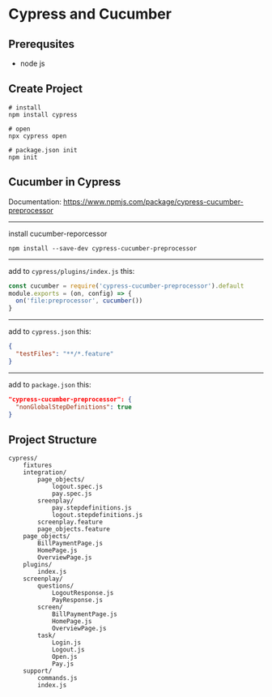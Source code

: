 # Cypress and Cucumber

## Prerequsites

- node js

## Create Project
```
# install 
npm install cypress

# open
npx cypress open

# package.json init
npm init
```

## Cucumber in Cypress

Documentation: https://www.npmjs.com/package/cypress-cucumber-preprocessor

---------------------------------------------------------------------------
install cucumber-reporcessor
```
npm install --save-dev cypress-cucumber-preprocessor
```
---------------------------------------------------------------------------
add to `cypress/plugins/index.js` this:
```js
const cucumber = require('cypress-cucumber-preprocessor').default
module.exports = (on, config) => {
  on('file:preprocessor', cucumber())
}
```
---------------------------------------------------------------------------
add to `cypress.json` this:
```json
{
  "testFiles": "**/*.feature"
}
```
---------------------------------------------------------------------------
add to `package.json` this:
```json
"cypress-cucumber-preprocessor": {
  "nonGlobalStepDefinitions": true
}
```

## Project Structure

```
cypress/
    fixtures
    integration/
        page_objects/
            logout.spec.js
            pay.spec.js
        sreenplay/
            pay.stepdefinitions.js 
            logout.stepdefinitions.js
        screenplay.feature
        page_objects.feature
    page_objects/
        BillPaymentPage.js
        HomePage.js
        OverviewPage.js
    plugins/
        index.js
    screenplay/
        questions/
            LogoutResponse.js
            PayResponse.js
        screen/
            BillPaymentPage.js
            HomePage.js
            OverviewPage.js
        task/
            Login.js
            Logout.js
            Open.js
            Pay.js
    support/
        commands.js
        index.js
```
